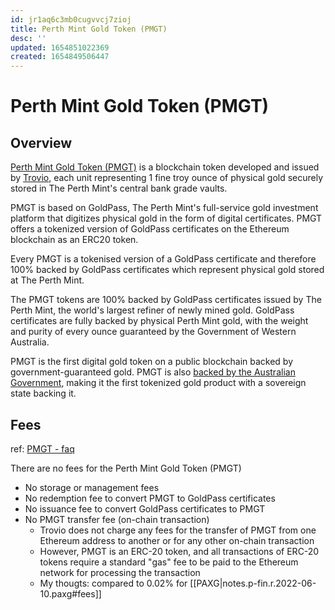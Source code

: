 ```yaml
---
id: jr1aq6c3mb0cugvvcj7zioj
title: Perth Mint Gold Token (PMGT)
desc: ''
updated: 1654851022369
created: 1654849506447
---
```

# Perth Mint Gold Token (PMGT)

## Overview

[Perth Mint Gold Token (PMGT)](https://pmgt.io/) is a blockchain token developed and issued by [Trovio](https://trovio.io/), each unit representing 1 fine troy ounce of physical gold securely stored in The Perth Mint's central bank grade vaults.

PMGT is based on GoldPass, The Perth Mint's full-service gold investment platform that digitizes physical gold in the form of digital certificates. PMGT offers a tokenized version of GoldPass certificates on the Ethereum blockchain as an ERC20 token.

Every PMGT is a tokenised version of a GoldPass certificate and therefore 100% backed by GoldPass certificates which represent physical gold stored at The Perth Mint.

The PMGT tokens are 100% backed by GoldPass certificates issued by The Perth Mint, the world's largest refiner of newly mined gold. GoldPass certificates are fully backed by physical Perth Mint gold, with the weight and purity of every ounce guaranteed by the Government of Western Australia.

PMGT is the first digital gold token on a public blockchain backed by government-guaranteed gold. PMGT is also [backed by the Australian Government](https://www.perthmint.com/about/government-guarantee/), making it the first tokenized gold product with a sovereign state backing it. 

## Fees

ref: [PMGT - faq](https://pmgt.io/faq/#what-are-the-fees-associated-with-pmgt)

There are no fees for the Perth Mint Gold Token (PMGT)
- No storage or management fees
- No redemption fee to convert PMGT to GoldPass certificates
- No issuance fee to convert GoldPass certificates to PMGT
- No PMGT transfer fee (on-chain transaction)
    - Trovio does not charge any fees for the transfer of PMGT from one Ethereum address to another or for any other on-chain transaction
    - However, PMGT is an ERC-20 token, and all transactions of ERC-20 tokens require a standard "gas" fee to be paid to the Ethereum network for processing the transaction
    - My thougts: compared to 0.02% for [[PAXG|notes.p-fin.r.2022-06-10.paxg#fees]]

